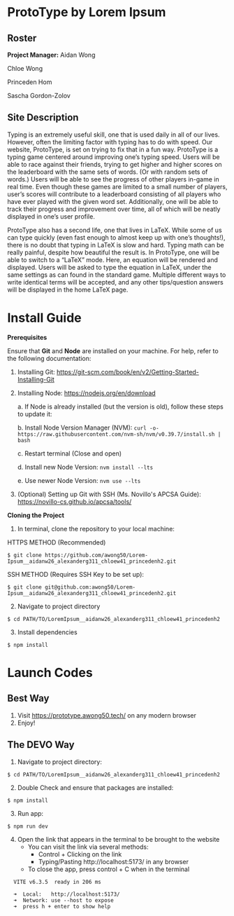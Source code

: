 # ProtoType by Lorem Ipsum

## Roster 

**Project Manager:** Aidan Wong

Chloe Wong

Princeden Hom

Sascha Gordon-Zolov

## Site Description

Typing is an extremely useful skill, one that is used daily in all of our lives. However, often the limiting factor with typing has to do with speed. Our website, ProtoType, is set on trying to fix that in a fun way. ProtoType is a typing game centered around improving one’s typing speed. Users will be able to race against their friends, trying to get higher and higher scores on the leaderboard with the same sets of words. (Or with random sets of words.) Users will be able to see the progress of other players in-game in real time. Even though these games are limited to a small number of players, user’s scores will contribute to a leaderboard consisting of all players who have ever played with the given word set. Additionally, one will be able to track their progress and improvement over time, all of which will be neatly displayed in one’s user profile.

ProtoType also has a second life, one that lives in LaTeX. While some of us can type quickly (even fast enough to almost keep up with one’s thoughts!), there is no doubt that typing in LaTeX is slow and hard. Typing math can be really painful, despite how beautiful the result is. In ProtoType, one will be able to switch to a “LaTeX” mode. Here, an equation will be rendered and displayed. Users will be asked to type the equation in LaTeX, under the same settings as can found in the standard game. Multiple different ways to write identical terms will be accepted, and any other tips/question answers will be displayed in the home LaTeX page. 



# Install Guide

**Prerequisites**

Ensure that **Git** and **Node** are installed on your machine. For help, refer to the following documentation:
   1. Installing Git: https://git-scm.com/book/en/v2/Getting-Started-Installing-Git 
   2. Installing Node: https://nodejs.org/en/download

        a. If Node is already installed (but the version is old), follow these steps to update it:

        b. Install Node Version Manager (NVM): ```curl -o- https://raw.githubusercontent.com/nvm-sh/nvm/v0.39.7/install.sh | bash```

        c. Restart terminal (Close and open)

        d. Install new Node Version: ```nvm install --lts```

        e. Use newer Node Version: ```nvm use --lts```

   3. (Optional) Setting up Git with SSH (Ms. Novillo's APCSA Guide): https://novillo-cs.github.io/apcsa/tools/ 
         

**Cloning the Project**
1. In terminal, clone the repository to your local machine: 

HTTPS METHOD (Recommended)

```
$ git clone https://github.com/awong50/Lorem-Ipsum__aidanw26_alexanderg311_chloew41_princedenh2.git    
```

SSH METHOD (Requires SSH Key to be set up):

```
$ git clone git@github.com:awong50/Lorem-Ipsum__aidanw26_alexanderg311_chloew41_princedenh2.git
```

2. Navigate to project directory

```
$ cd PATH/TO/LoremIpsum__aidanw26_alexanderg311_chloew41_princedenh2
```

3. Install dependencies

```
$ npm install
```
        
# Launch Codes

## Best Way

1. Visit https://prototype.awong50.tech/ on any modern browser
2. Enjoy!

## The DEVO Way

1. Navigate to project directory:

```
$ cd PATH/TO/LoremIpsum__aidanw26_alexanderg311_chloew41_princedenh2
```

2. Double Check and ensure that packages are installed:

```
$ npm install
```

3. Run app:

```
$ npm run dev
```

4. Open the link that appears in the terminal to be brought to the website
    - You can visit the link via several methods:
        - Control + Clicking on the link
        - Typing/Pasting http://localhost:5173/ in any browser
    - To close the app, press control + C when in the terminal

```    
  VITE v6.3.5  ready in 206 ms

  ➜  Local:   http://localhost:5173/
  ➜  Network: use --host to expose
  ➜  press h + enter to show help
``` 
